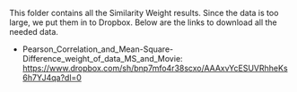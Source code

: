 This folder contains all the Similarity Weight results.
Since the data is too large, we put them in to Dropbox.
Below are the links to download all the needed data.

- Pearson_Correlation_and_Mean-Square-Difference_weight_of_data_MS_and_Movie:
https://www.dropbox.com/sh/bnp7mfo4r38scxo/AAAxvYcESUVRhheKs6h7YJ4qa?dl=0
